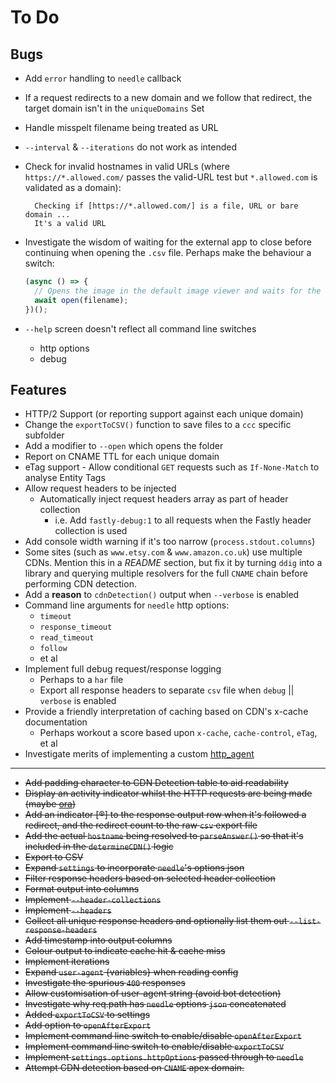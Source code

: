 # To Do

## Bugs

* Add `error` handling to `needle` callback
* If a request redirects to a new domain and we follow that redirect, the target domain isn't in the `uniqueDomains` Set
* Handle misspelt filename being treated as URL
* `--interval` & `--iterations` do not work as intended
* Check for invalid hostnames in valid URLs (where `https://*.allowed.com/` passes the valid-URL test but `*.allowed.com` is validated as a domain):

  ```text
    Checking if [https://*.allowed.com/] is a file, URL or bare domain ...
    It's a valid URL
  ```

* Investigate the wisdom of waiting for the external app to close before continuing when opening the `.csv` file. Perhaps make the behaviour a switch:

  ```JavaScript
  (async () => {
    // Opens the image in the default image viewer and waits for the opened app to quit.
    await open(filename);
  })();
  ```

* `--help` screen doesn't reflect all command line switches
  * http options
  * debug

## Features

* HTTP/2 Support (or reporting support against each unique domain)
* Change the `exportToCSV()` function to save files to a `ccc` specific subfolder
* Add a modifier to `--open` which opens the folder
* Report on CNAME TTL for each unique domain
* eTag support - Allow conditional `GET` requests such as `If-None-Match` to analyse Entity Tags
* Allow request headers to be injected
  * Automatically inject request headers array as part of header collection
    * i.e. Add `fastly-debug:1` to all requests when the Fastly header collection is used
* Add console width warning if it's too narrow (`process.stdout.columns`)
* Some sites (such as `www.etsy.com` & `www.amazon.co.uk`) use multiple CDNs. Mention this in a *README* section, but fix it by turning `ddig` into a library and querying multiple resolvers for the full `CNAME` chain before performing CDN detection.
* Add a **reason** to `cdnDetection()` output when `--verbose` is enabled
* Command line arguments for `needle` http options:
  * `timeout`
  * `response_timeout`
  * `read_timeout`
  * `follow`
  * et al
* Implement full debug request/response logging
  * Perhaps to a `har` file
  * Export all response headers to separate `csv` file when `debug` || `verbose` is enabled
* Provide a friendly interpretation of caching based on CDN's x-cache documentation
  * Perhaps workout a score based upon `x-cache`, `cache-control`, `eTag`, et al
* Investigate merits of implementing a custom [http_agent](https://nodejs.org/api/http.html#http_class_http_agent)

---

* ~~Add padding character to CDN Detection table to aid readability~~
* ~~Display an activity indicator whilst the HTTP requests are being made (maybe [ora](https://www.npmjs.com/package/ora))~~
* ~~Add an indicator [®] to the response output row when it's followed a redirect, and the redirect count to the raw `csv` export file~~
* ~~Add the actual `hostname` being resolved to `parseAnswer()` so that it's included in the `determineCDN()` logic~~
* ~~Export to CSV~~
* ~~Expand `settings` to incorporate `needle`'s options json~~
* ~~Filter response headers based on selected header collection~~
* ~~Format output into columns~~
* ~~Implement `--header-collections`~~
* ~~Implement `--headers`~~
* ~~Collect all unique response headers and optionally list them out `--list-response-headers`~~
* ~~Add timestamp into output columns~~
* ~~Colour output to indicate cache hit & cache miss~~
* ~~Implement iterations~~
* ~~Expand `user-agent` {variables} when reading config~~
* ~~Investigate the spurious `400` responses~~
* ~~Allow customisation of user-agent string (avoid bot detection)~~
* ~~Investigate why req.path has `needle` options `json` concatenated~~
* ~~Added `exportToCSV` to settings~~
* ~~Add option to `openAfterExport`~~
* ~~Implement command line switch to enable/disable `openAfterExport`~~
* ~~Implement command line switch to enable/disable `exportToCSV`~~
* ~~Implement `settings.options.httpOptions` passed through to `needle`~~
* ~~Attempt CDN detection based on `CNAME` apex domain.~~
